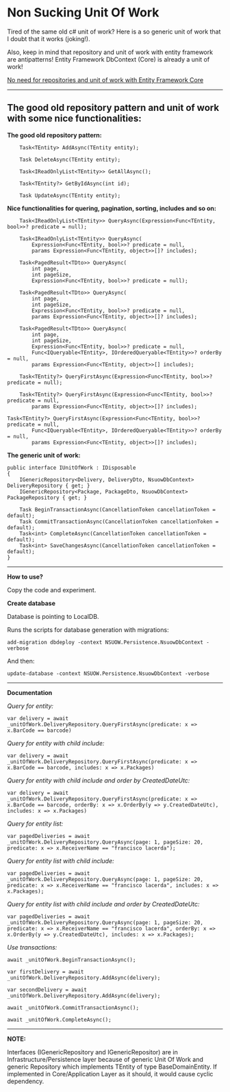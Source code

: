 # Non Sucking Unit Of Work

Tired of the same old c# unit of work? Here is a so generic unit of work that I doubt that it works (joking!).

Also, keep in mind that repository and unit of work with entity framework are antipatterns! Entity Framework DbContext (Core) is already a unit of work!

[No need for repositories and unit of work with Entity Framework Core](https://gunnarpeipman.com/ef-core-repository-unit-of-work/ "No need for repositories and unit of work with Entity Framework Core")

-----
## The good old repository pattern and unit of work with some nice functionalities:


**The good old repository pattern:**

        Task<TEntity> AddAsync(TEntity entity);

        Task DeleteAsync(TEntity entity);
	
        Task<IReadOnlyList<TEntity>> GetAllAsync();

        Task<TEntity?> GetByIdAsync(int id);
		
        Task UpdateAsync(TEntity entity);

**Nice functionalities for quering, pagination, sorting, includes and so on:**


        Task<IReadOnlyList<TEntity>> QueryAsync(Expression<Func<TEntity, bool>>? predicate = null);

        Task<IReadOnlyList<TEntity>> QueryAsync(
            Expression<Func<TEntity, bool>>? predicate = null,
            params Expression<Func<TEntity, object>>[]? includes);

        Task<PagedResult<TDto>> QueryAsync(
            int page,
            int pageSize,
            Expression<Func<TEntity, bool>>? predicate = null);

        Task<PagedResult<TDto>> QueryAsync(
            int page,
            int pageSize,
            Expression<Func<TEntity, bool>>? predicate = null,
            params Expression<Func<TEntity, object>>[]? includes);

        Task<PagedResult<TDto>> QueryAsync(
            int page,
            int pageSize,
            Expression<Func<TEntity, bool>>? predicate = null,
            Func<IQueryable<TEntity>, IOrderedQueryable<TEntity>>? orderBy = null,
            params Expression<Func<TEntity, object>>[] includes);

        Task<TEntity?> QueryFirstAsync(Expression<Func<TEntity, bool>>? predicate = null);

        Task<TEntity?> QueryFirstAsync(Expression<Func<TEntity, bool>>? predicate = null,
            params Expression<Func<TEntity, object>>[]? includes);
	    
	Task<TEntity?> QueryFirstAsync(Expression<Func<TEntity, bool>>? predicate = null,
            Func<IQueryable<TEntity>, IOrderedQueryable<TEntity>>? orderBy = null,
            params Expression<Func<TEntity, object>>[]? includes);    
            
**The generic unit of work:**            
            
    public interface IUnitOfWork : IDisposable
    {
        IGenericRepository<Delivery, DeliveryDto, NsuowDbContext> DeliveryRepository { get; }
        IGenericRepository<Package, PackageDto, NsuowDbContext> PackageRepository { get; }

        Task BeginTransactionAsync(CancellationToken cancellationToken = default);
        Task CommitTransactionAsync(CancellationToken cancellationToken = default);
        Task<int> CompleteAsync(CancellationToken cancellationToken = default);
        Task<int> SaveChangesAsync(CancellationToken cancellationToken = default);
    }

-----

**How to use?**

Copy the code and experiment.

**Create database**

Database is pointing to LocalDB.

Runs the scripts for database generation with migrations:

`add-migration dbdeploy -context NSUOW.Persistence.NsuowDbContext -verbose`

And then:

`update-database -context NSUOW.Persistence.NsuowDbContext -verbose`

-----

**Documentation**

*Query for entity:*

`var delivery = await _unitOfWork.DeliveryRepository.QueryFirstAsync(predicate: x => x.BarCode == barcode)`

*Query for entity with child include:*

`var delivery = await _unitOfWork.DeliveryRepository.QueryFirstAsync(predicate: x => x.BarCode == barcode, includes: x => x.Packages)`

*Query for entity with child include and order by CreatedDateUtc:*

`var delivery = await _unitOfWork.DeliveryRepository.QueryFirstAsync(predicate: x => x.BarCode == barcode, orderBy: x => x.OrderBy(y => y.CreatedDateUtc), includes: x => x.Packages)`

*Query for entity list:*

`var pagedDeliveries = await _unitOfWork.DeliveryRepository.QueryAsync(page: 1, pageSize: 20, predicate: x => x.ReceiverName == "francisco lacerda");`

*Query for entity list with child include:*

`var pagedDeliveries = await _unitOfWork.DeliveryRepository.QueryAsync(page: 1, pageSize: 20, predicate: x => x.ReceiverName == "francisco lacerda", includes: x => x.Packages);`

*Query for entity list with child include and order by CreatedDateUtc:*

`var pagedDeliveries = await _unitOfWork.DeliveryRepository.QueryAsync(page: 1, pageSize: 20, predicate: x => x.ReceiverName == "francisco lacerda", orderBy: x => x.OrderBy(y => y.CreatedDateUtc), includes: x => x.Packages);`

*Use transactions:*

	await _unitOfWork.BeginTransactionAsync();

	var firstDelivery = await _unitOfWork.DeliveryRepository.AddAsync(delivery);

	var secondDelivery = await _unitOfWork.DeliveryRepository.AddAsync(delivery);

	await _unitOfWork.CommitTransactionAsync();
	
	await _unitOfWork.CompleteAsync();

-----

**NOTE:**

Interfaces (IGenericRepository and IGenericRepositor) are in Infrastructure/Persistence layer because of generic Unit Of Work and generic Repository which implements TEntity of type BaseDomainEntity. If implemented in Core/Application Layer as it should, it would cause cyclic dependency. 


